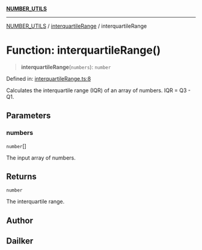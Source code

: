 [**NUMBER_UTILS**](../../README.md)

***

[NUMBER_UTILS](../../README.md) / [interquartileRange](../README.md) / interquartileRange

# Function: interquartileRange()

> **interquartileRange**(`numbers`): `number`

Defined in: [interquartileRange.ts:8](https://github.com/dailker/everyutil/blob/c55c841d32caf5da88acfcc363073946269cfe27/src/number/interquartileRange.ts#L8)

Calculates the interquartile range (IQR) of an array of numbers.
IQR = Q3 - Q1.

## Parameters

### numbers

`number`[]

The input array of numbers.

## Returns

`number`

The interquartile range.

## Author

## Dailker
